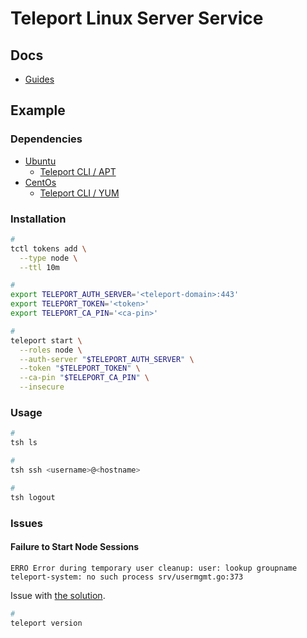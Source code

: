# Teleport Linux Server Service

## Docs

- [Guides](https://github.com/gravitational/teleport/tree/master/docs/pages/server-access/guides)

## Example

### Dependencies

- [Ubuntu](/ubuntu/README.md#kubectl)
  - [Teleport CLI / APT](../README.md#apt)
- [CentOs](/centos.md#kubectl)
  - [Teleport CLI / YUM](../README.md#yum)

### Installation

```sh
#
tctl tokens add \
  --type node \
  --ttl 10m

#
export TELEPORT_AUTH_SERVER='<teleport-domain>:443'
export TELEPORT_TOKEN='<token>'
export TELEPORT_CA_PIN='<ca-pin>'

#
teleport start \
  --roles node \
  --auth-server "$TELEPORT_AUTH_SERVER" \
  --token "$TELEPORT_TOKEN" \
  --ca-pin "$TELEPORT_CA_PIN" \
  --insecure
```

### Usage

```sh
#
tsh ls

#
tsh ssh <username>@<hostname>

#
tsh logout
```

<!-- ### Tips

#### TBD

```sh
tsh ssh -o ForwardAgent=yes <username>@<hostname>
tsh ssh -o AddKeysToAgent=yes <username>@<hostname>
```

#### TBD

```sh
ln -s /path/to/tsh /path/to/ssh

ssh <username>@<hostname>
``` -->

### Issues

#### Failure to Start Node Sessions

```log
ERRO Error during temporary user cleanup: user: lookup groupname teleport-system: no such process srv/usermgmt.go:373
```

Issue with [the solution](https://github.com/gravitational/teleport/issues/18981).

```sh
#
teleport version
```
